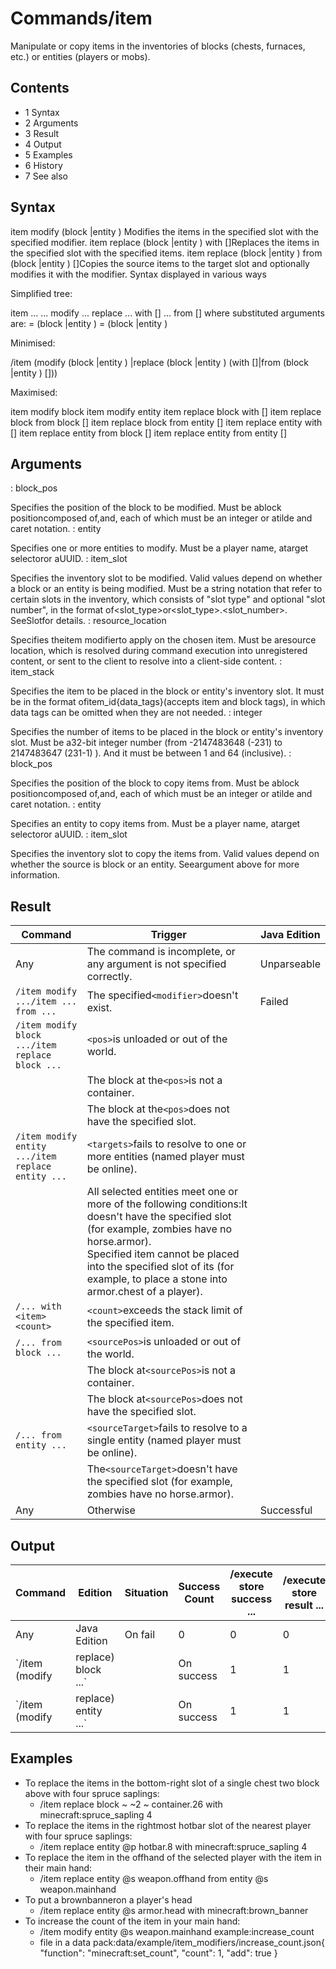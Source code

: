# Commands/item
Manipulate or copy items in the inventories of blocks (chests, furnaces, etc.) or entities (players or mobs).

## Contents
- 1 Syntax
- 2 Arguments
- 3 Result
- 4 Output
- 5 Examples
- 6 History
- 7 See also

## Syntax
item modify (block <pos>|entity <targets>) <slot> <modifier>Modifies the items in the specified slot with the specified modifier.
item replace (block <pos>|entity <targets>) <slot> with <item> [<count>]Replaces the items in the specified slot with the specified items.
item replace (block <pos>|entity <targets>) <slot> from (block <sourcePos>|entity <sourceTarget>) <sourceSlot> [<modifier>]Copies the source items to the target slot and optionally modifies it with the modifier.
Syntax displayed in various ways



Simplified tree:



item ...
... modify <TARGET> <slot> <modifier>
... replace <TARGET> <slot>
... with <item> [<count>]
... from <SOURCE> <sourceSlot> [<modifier>]
where substituted arguments are:
<TARGET> = (block <pos>|entity <targets>)
<SOURCE> = (block <sourcePos>|entity <sourceTarget>)



Minimised:



/item (modify (block <pos>|entity <targets>) <slot> <modifier>|replace (block <pos>|entity <targets>) <slot> (with <item> [<count>]|from (block <sourcePos>|entity <sourceTarget>) <sourceSlot> [<modifier>]))



Maximised:



item modify block <pos> <slot> <modifier>
item modify entity <targets> <slot> <modifier>
item replace block <pos> <slot> with <item> [<count>]
item replace block <pos> <slot> from block <sourcePos> <sourceSlot> [<modifier>]
item replace block <pos> <slot> from entity <sourceTarget> <sourceSlot> [<modifier>]
item replace entity <targets> <slot> with <item> [<count>]
item replace entity <targets> <slot> from block <sourcePos> <sourceSlot> [<modifier>]
item replace entity <targets> <slot> from entity <sourceTarget> <sourceSlot> [<modifier>]

## Arguments
<pos>: block_pos

Specifies the position of the block to be modified.
Must be ablock positioncomposed of<X>,<Y>and<Z>, each of which must be an integer or atilde and caret notation.
<targets>: entity

Specifies one or more entities to modify.
Must be a player name, atarget selectoror aUUID.
<slot>: item_slot

Specifies the inventory slot to be modified. Valid values depend on whether a block or an entity is being modified.
Must be a string notation that refer to certain slots in the inventory, which consists of "slot type" and optional "slot number", in the format of<slot_type>or<slot_type>.<slot_number>. SeeSlotfor details.
<modifier>: resource_location

Specifies theitem modifierto apply on the chosen item.
Must be aresource location, which is resolved during command execution into unregistered content, or sent to the client to resolve into a client-side content.
<item>: item_stack

Specifies the item to be placed in the block or entity's inventory slot.
It must be in the format ofitem_id{data_tags}(accepts item and block tags), in which data tags can be omitted when they are not needed.
<count>: integer

Specifies the number of items to be placed in the block or entity's inventory slot.
Must be a32-bit integer number (from -2147483648 (-231) to 2147483647 (231-1) ). And it must be between 1 and 64 (inclusive).
<sourcePos>: block_pos

Specifies the position of the block to copy items from.
Must be ablock positioncomposed of<X>,<Y>and<Z>, each of which must be an integer or atilde and caret notation.
<sourceTarget>: entity

Specifies an entity to copy items from.
Must be a player name, atarget selectoror aUUID.
<sourceSlot>: item_slot

Specifies the inventory slot to copy the items from. Valid values depend on whether the source is block or an entity. See<slot>argument above for more information.
## Result















| Command                                           | Trigger                                                                                                                                                                                                                                                                                 | Java Edition |
|---------------------------------------------------|-----------------------------------------------------------------------------------------------------------------------------------------------------------------------------------------------------------------------------------------------------------------------------------------|--------------|
| Any                                               | The command is incomplete, or any argument is not specified correctly.                                                                                                                                                                                                                  | Unparseable  |
| `/item modify .../item ... from ...`              | The specified`<modifier>`doesn't exist.                                                                                                                                                                                                                                                 | Failed       |
| `/item modify block .../item replace block ...`   | `<pos>`is unloaded or out of the world.                                                                                                                                                                                                                                                 |              |
|                                                   | The block at the`<pos>`is not a container.                                                                                                                                                                                                                                              |              |
|                                                   | The block at the`<pos>`does not have the specified slot.                                                                                                                                                                                                                                |              |
| `/item modify entity .../item replace entity ...` | `<targets>`fails to resolve to one or more entities (named player must be online).                                                                                                                                                                                                      |              |
|                                                   | All selected entities meet one or more of the following conditions:It doesn't have the specified slot (for example, zombies have no horse.armor).<br/>Specified item cannot be placed into the specified slot of its (for example, to place a stone into armor.chest of a player).<br/> |              |
| `/... with <item> <count>`                        | `<count>`exceeds the stack limit of the specified item.                                                                                                                                                                                                                                 |              |
| `/... from block ...`                             | `<sourcePos>`is unloaded or out of the world.                                                                                                                                                                                                                                           |              |
|                                                   | The block at`<sourcePos>`is not a container.                                                                                                                                                                                                                                            |              |
|                                                   | The block at`<sourcePos>`does not have the specified slot.                                                                                                                                                                                                                              |              |
| `/... from entity ...`                            | `<sourceTarget>`fails to resolve to a single entity (named player must be online).                                                                                                                                                                                                      |              |
|                                                   | The`<sourceTarget>`doesn't have the specified slot (for example, zombies have no horse.armor).                                                                                                                                                                                          |              |
| Any                                               | Otherwise                                                                                                                                                                                                                                                                               | Successful   |

## Output




| Command                             | Edition      | Situation  | Success Count | /execute store success ... | /execute store result ...                                    |
|-------------------------------------|--------------|------------|---------------|----------------------------|--------------------------------------------------------------|
| Any                                 | Java Edition | On fail    | 0             | 0                          | 0                                                            |
| `/item (modify|replace) block ...`  |              | On success | 1             | 1                          | 1                                                            |
| `/item (modify|replace) entity ...` |              | On success | 1             | 1                          | the number of entities whose items are successfully replaced |

## Examples
- To replace the items in the bottom-right slot of a single chest two block above with four spruce saplings:
	- /item replace block ~ ~2 ~ container.26 with minecraft:spruce_sapling 4
- To replace the items in the rightmost hotbar slot of the nearest player with four spruce saplings:
	- /item replace entity @p hotbar.8 with minecraft:spruce_sapling 4
- To replace the item in the offhand of the selected player with the item in their main hand:
	- /item replace entity @s weapon.offhand from entity @s weapon.mainhand
- To put a brownbanneron a player's head
	- /item replace entity @s armor.head with minecraft:brown_banner
- To increase the count of the item in your main hand:
	- /item modify entity @s weapon.mainhand example:increase_count
	- file in a data pack:data/example/item_modifiers/increase_count.json{
  "function": "minecraft:set_count",
  "count": 1,
  "add": true
}


